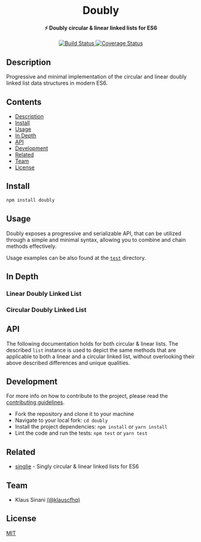 <h1 align="center">
  Doubly
</h1>


<h4 align="center">
  ⚡ Doubly circular & linear linked lists for ES6
</h4>

<p align="center">
  <a href="https://travis-ci.com/klauscfhq/doubly">
    <img alt="Build Status" src="https://travis-ci.com/klauscfhq/doubly.svg?branch=master">
  </a>
  <a href='https://coveralls.io/github/klauscfhq/doubly?branch=master'>
    <img alt="Coverage Status" src="https://coveralls.io/repos/github/klauscfhq/doubly/badge.svg?branch=master">
  </a>
</p>

## Description

Progressive and minimal implementation of the circular and linear doubly linked list data structures in modern ES6.

## Contents

- [Description](#description)
- [Install](#install)
- [Usage](#usage)
- [In Depth](#in-depth)
- [API](#api)
- [Development](#development)
- [Related](#related)
- [Team](#team)
- [License](#license)

## Install

```bash
npm install doubly
```

## Usage

Doubly exposes a progressive and serializable API, that can be utilized through a simple and minimal syntax, allowing you to combine and chain methods effectively.

Usage examples can be also found at the [`test`](https://github.com/klauscfhq/doubly/tree/master/test) directory.

## In Depth

### Linear Doubly Linked List

### Circular Doubly Linked List

## API

The following documentation holds for both circular & linear lists. The described `list` instance is used to depict the same methods that are applicable to both a linear and a circular linked list, without overlooking their above described differences and unique qualities.

## Development

For more info on how to contribute to the project, please read the [contributing guidelines](https://github.com/klauscfhq/doubly/blob/master/contributing.md).

- Fork the repository and clone it to your machine
- Navigate to your local fork: `cd doubly`
- Install the project dependencies: `npm install` or `yarn install`
- Lint the code and run the tests: `npm test` or `yarn test`

## Related

- [singlie](https://github.com/klauscfhq/singlie) - Singly circular & linear linked lists for ES6

## Team

- Klaus Sinani [(@klauscfhq)](https://github.com/klauscfhq)

## License

[MIT](https://github.com/klauscfhq/doubly/blob/master/license.md)
